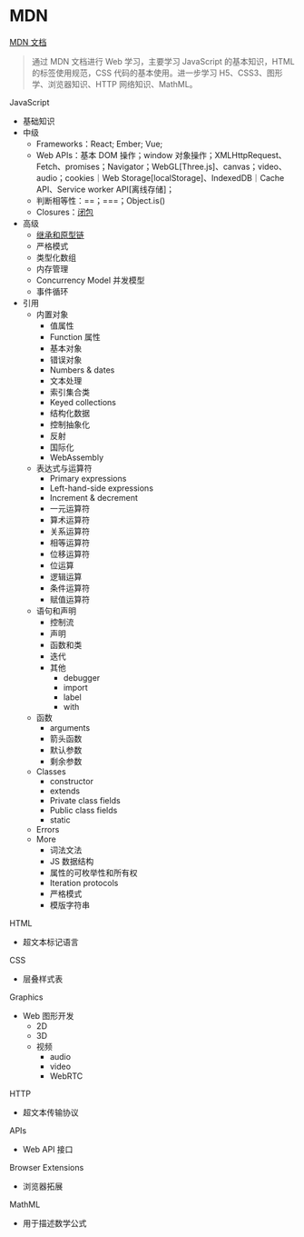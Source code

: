 # MDN

[MDN 文档](https://developer.mozilla.org/)

> 通过 MDN 文档进行 Web 学习，主要学习 JavaScript 的基本知识，HTML 的标签使用规范，CSS 代码的基本使用。进一步学习 H5、CSS3、图形学、浏览器知识、HTTP 网络知识、MathML。

JavaScript
- 基础知识
- 中级
  - Frameworks：React; Ember; Vue;
  - Web APIs：基本 DOM 操作；window 对象操作；XMLHttpRequest、Fetch、promises；Navigator；WebGL[Three.js]、canvas；video、audio；cookies｜Web Storage[localStorage]、IndexedDB｜Cache API、Service worker API[离线存储]；
  - 判断相等性：==；===；Object.is()
  - Closures：[闭包](https://developer.mozilla.org/zh-CN/docs/Web/JavaScript/Closures)
- 高级
  - [继承和原型链](https://developer.mozilla.org/zh-CN/docs/Web/JavaScript/Inheritance_and_the_prototype_chain)
  - 严格模式
  - 类型化数组
  - 内存管理
  - Concurrency Model 并发模型
  - 事件循环
- 引用
  - 内置对象
    - 值属性
    - Function 属性
    - 基本对象
    - 错误对象
    - Numbers & dates
    - 文本处理
    - 索引集合类
    - Keyed collections
    - 结构化数据
    - 控制抽象化
    - 反射
    - 国际化
    - WebAssembly
  - 表达式与运算符
    - Primary expressions
    - Left-hand-side expressions
    - Increment & decrement
    - 一元运算符
    - 算术运算符
    - 关系运算符
    - 相等运算符
    - 位移运算符
    - 位运算
    - 逻辑运算
    - 条件运算符
    - 赋值运算符
  - 语句和声明
    - 控制流
    - 声明
    - 函数和类
    - 迭代
    - 其他
      - debugger
      - import
      - label
      - with
  - 函数
    - arguments
    - 箭头函数
    - 默认参数
    - 剩余参数
  - Classes
    - constructor
    - extends
    - Private class fields
    - Public class fields
    - static
  - Errors
  - More
    - 词法文法
    - JS 数据结构
    - 属性的可枚举性和所有权
    - Iteration protocols
    - 严格模式
    - 模版字符串

HTML
- 超文本标记语言

CSS
- 层叠样式表

Graphics
- Web 图形开发
  - 2D
  - 3D
  - 视频
    - audio
    - video
    - WebRTC

HTTP
- 超文本传输协议

APIs
- Web API 接口

Browser Extensions
- 浏览器拓展

MathML
- 用于描述数学公式
